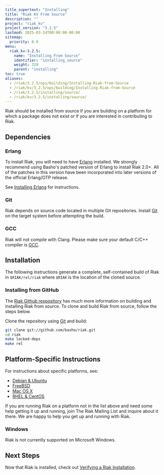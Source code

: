 ```yaml
---
title_supertext: "Installing"
title: "Riak KV From Source"
description: ""
project: "riak_kv"
project_version: "3.2.5"
lastmod: 2025-03-24T00:00:00-00:00
sitemap:
  priority: 0.9
menu:
  riak_kv-3.2.5:
    name: "Installing From Source"
    identifier: "installing_source"
    weight: 320
    parent: "installing"
toc: true
aliases:
  - /riak/3.2.5/ops/building/Installing-Riak-from-Source
  - /riak/kv/3.2.5/ops/building/Installing-Riak-from-Source
  - /riak/3.2.5/installing/source/
  - /riak/kv/3.2.5/installing/source/
---
```


[install source erlang]: {{<baseurl>}}riak/kv/3.2.5/setup/installing/source/erlang
[downloads]: {{<baseurl>}}riak/kv/3.2.5/downloads/
[install debian & ubuntu#source]: {{<baseurl>}}riak/kv/3.2.5/setup/installing/debian-ubuntu/#installing-from-source
[install freebsd#source]: {{<baseurl>}}riak/kv/3.2.5/setup/installing/freebsd/#installing-from-source
[install mac osx#source]: {{<baseurl>}}riak/kv/3.2.5/setup/installing/mac-osx/#installing-from-source
[install rhel & centos#source]: {{<baseurl>}}riak/kv/3.2.5/setup/installing/rhel-centos/#installing-from-source
[install verify]: {{<baseurl>}}riak/kv/3.2.5/setup/installing/verify

Riak should be installed from source if you are building on a platform
for which a package does not exist or if you are interested in
contributing to Riak.

## Dependencies

### Erlang

To install Riak, you will need to have [Erlang](http://www.erlang.org/) installed. We strongly recommend using Basho's patched version of Erlang to install Riak 2.0+. All of the patches in this version have been incorporated into later versions of the official Erlang/OTP release.

See [Installing Erlang][install source erlang] for instructions.

### Git

Riak depends on source code located in multiple Git repositories. Install [Git](https://git-scm.com/) on the target system before attempting the build.

### GCC

Riak will not compile with Clang. Please make sure your default C/C++
compiler is [GCC](https://gcc.gnu.org/).

## Installation

The following instructions generate a complete, self-contained build of
Riak in `$RIAK/rel/riak` where `$RIAK` is the location of the cloned source.

### Installing from GitHub

The [Riak Github respository](http://github.com/basho/riak) has much
more information on building and installing Riak from source. To clone
and build Riak from source, follow the steps below.

Clone the repository using [Git](http://git-scm.com) and build:

```bash
git clone git://github.com/basho/riak.git
cd riak
make locked-deps
make rel
```

## Platform-Specific Instructions

For instructions about specific platforms, see:

  * [Debian & Ubuntu][install debian & ubuntu#source]
  * [FreeBSD][install freebsd#source]
  * [Mac OS X][install mac osx#source]
  * [RHEL & CentOS][install rhel & centos#source]

If you are running Riak on a platform not in the list above and need
some help getting it up and running, join The Riak Mailing List and
inquire about it there. We are happy to help you get up and running with
Riak.

### Windows

Riak is not currently supported on Microsoft Windows.

## Next Steps

Now that Riak is installed, check out [Verifying a Riak Installation][install verify].

